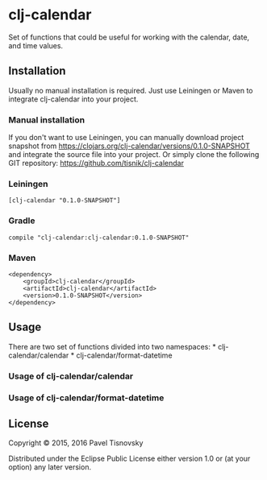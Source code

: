 # clj-calendar

Set of functions that could be useful for working with the calendar, date, and
time values.

## Installation

Usually no manual installation is required. Just use Leiningen or Maven to
integrate clj-calendar into your project.

### Manual installation

If you don't want to use Leiningen, you can manually download project snapshot
from https://clojars.org/clj-calendar/versions/0.1.0-SNAPSHOT and integrate the
source file into your project. Or simply clone the following GIT repository:
https://github.com/tisnik/clj-calendar

### Leiningen

    [clj-calendar "0.1.0-SNAPSHOT"]

### Gradle

    compile "clj-calendar:clj-calendar:0.1.0-SNAPSHOT"

### Maven

    <dependency>
        <groupId>clj-calendar</groupId>
        <artifactId>clj-calendar</artifactId>
        <version>0.1.0-SNAPSHOT</version>
    </dependency>

## Usage

There are two set of functions divided into two namespaces:
    * clj-calendar/calendar
    * clj-calendar/format-datetime

### Usage of clj-calendar/calendar

### Usage of clj-calendar/format-datetime

## License

Copyright © 2015, 2016 Pavel Tisnovsky

Distributed under the Eclipse Public License either version 1.0 or (at your
option) any later version.

